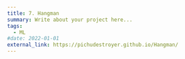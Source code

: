 ```yaml
---
title: 7. Hangman
summary: Write about your project here...
tags:
  - ML
#date: 2022-01-01
external_link: https://pichudestroyer.github.io/Hangman/
---
```

